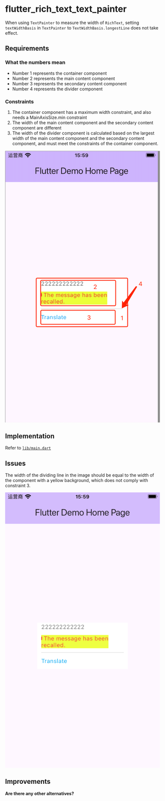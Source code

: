 # flutter_rich_text_text_painter

When using `TextPainter` to measure the width of `RichText`, setting `textWidthBasis` in `TextPainter` to `TextWidthBasis.longestLine` does not take effect.

## Requirements

### What the numbers mean

- Number 1 represents the container component
- Number 2 represents the main content component
- Number 3 represents the secondary content component
- Number 4 represents the divider component

### Constraints

1. The container component has a maximum width constraint, and also needs a MainAxisSize.min constraint
2. The width of the main content component and the secondary content component are different
3. The width of the divider component is calculated based on the largest width of the main content component and the secondary content component, and must meet the constraints of the container component.

![image-002](./screenshots/image-002.png)

## Implementation

Refer to [`lib/main.dart`](lib/main.dart)

## Issues

The width of the dividing line in the image should be equal to the width of the component with a yellow background, which does not comply with constraint 3.

![image-001](./screenshots/image-001.png)

## Improvements

**Are there any other alternatives?**
